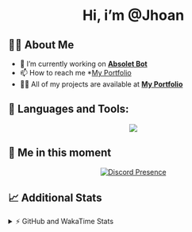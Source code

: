 <h1 align="center">Hi, i’m @Jhoan</h1>

## 🙋‍♂️ About Me

- 🔭 I’m currently working on **[Absolet Bot](https://strider.cloud)**
- 📫 How to reach me *[My Portfolio](https://jhoan.me/contact)
- 👨‍💻 All of my projects are available at **[My Portfolio](https://jhoan.me)**

## 🚀 Languages and Tools:
<p align="center">
  <a href="https://skillicons.dev">
    <img src="https://skillicons.dev/icons?i=js,ts,html,css,bootstrap,nodejs,express,vscode,neovim,vim,atom,cloudflare,git,github,discord,bots,linux,mongodb,nginx,redis,wordpress,heroku&perline=11" />
  </a>
</p>
  
## 👤 Me in this moment
<p align="center">
    <a href="https://discord.com/users/612460795124776960" target="_blank" rel="nofollow">
        <img src="https://lanyard-profile-readme.vercel.app/api/612460795124776960?idleMessage=Probably%20coding%20Absolet..." alt="Discord Presence" align="center">
    </a>
</p>

## 📈 Additional Stats
<details>
    <summary>⚡ GitHub and WakaTime Stats</summary>
    <br/>

<!--START_SECTION:waka-->
![Code Time](http://img.shields.io/badge/Code%20Time-580%20hrs%2011%20mins-blue)

**🐱 My GitHub Data** 

> 🏆 67 Contributions in the Year 2023
 > 
> 📦 170.8 kB Used in GitHub's Storage 
 > 
> 💼 Opted to Hire
 > 
> 📜 4 Public Repositories 
 > 
> 🔑 40 Private Repositories  
 > 
**I'm an Early 🐤** 

```text
🌞 Morning    87 commits     ██░░░░░░░░░░░░░░░░░░░░░░░   10.02% 
🌆 Daytime    395 commits    ███████████░░░░░░░░░░░░░░   45.51% 
🌃 Evening    345 commits    ██████████░░░░░░░░░░░░░░░   39.75% 
🌙 Night      41 commits     █░░░░░░░░░░░░░░░░░░░░░░░░   4.72%

```
📅 **I'm Most Productive on Saturday** 

```text
Monday       125 commits    ███░░░░░░░░░░░░░░░░░░░░░░   14.4% 
Tuesday      154 commits    ████░░░░░░░░░░░░░░░░░░░░░   17.74% 
Wednesday    147 commits    ████░░░░░░░░░░░░░░░░░░░░░   16.94% 
Thursday     100 commits    ███░░░░░░░░░░░░░░░░░░░░░░   11.52% 
Friday       120 commits    ███░░░░░░░░░░░░░░░░░░░░░░   13.82% 
Saturday     158 commits    ████░░░░░░░░░░░░░░░░░░░░░   18.2% 
Sunday       64 commits     █░░░░░░░░░░░░░░░░░░░░░░░░   7.37%

```


📊 **This Week I Spent My Time On** 

```text
⌚︎ Time Zone: America/Bogota

💬 Programming Languages: 
TypeScript               5 hrs 32 mins       █████████████████░░░░░░░░   70.4% 
JavaScript               44 mins             ██░░░░░░░░░░░░░░░░░░░░░░░   9.38% 
JSON                     29 mins             █░░░░░░░░░░░░░░░░░░░░░░░░   6.23% 
Lua                      28 mins             █░░░░░░░░░░░░░░░░░░░░░░░░   5.94% 
YAML                     17 mins             █░░░░░░░░░░░░░░░░░░░░░░░░   3.64%

🔥 Editors: 
VS Code                  7 hrs 52 mins       █████████████████████████   100.0%

🐱‍💻 Projects: 
bloom                    6 hrs 28 mins       ████████████████████░░░░░   82.29% 
risas                    23 mins             █░░░░░░░░░░░░░░░░░░░░░░░░   4.99% 
Absolet                  22 mins             █░░░░░░░░░░░░░░░░░░░░░░░░   4.71% 
system                   16 mins             ░░░░░░░░░░░░░░░░░░░░░░░░░   3.41% 
absolet-ts               15 mins             ░░░░░░░░░░░░░░░░░░░░░░░░░   3.38%

💻 Operating System: 
Linux                    7 hrs 52 mins       █████████████████████████   100.0%

```

**I Mostly Code in JavaScript** 

```text
JavaScript               17 repos            ██████████████░░░░░░░░░░░   58.62% 
TypeScript               6 repos             █████░░░░░░░░░░░░░░░░░░░░   20.69% 
Java                     3 repos             ██░░░░░░░░░░░░░░░░░░░░░░░   10.34% 
Shell                    1 repo              ░░░░░░░░░░░░░░░░░░░░░░░░░   3.45% 
CSS                      1 repo              ░░░░░░░░░░░░░░░░░░░░░░░░░   3.45%

```



 Last Updated on 06/02/2023 22:35:28 UTC
<!--END_SECTION:waka-->
</details>
